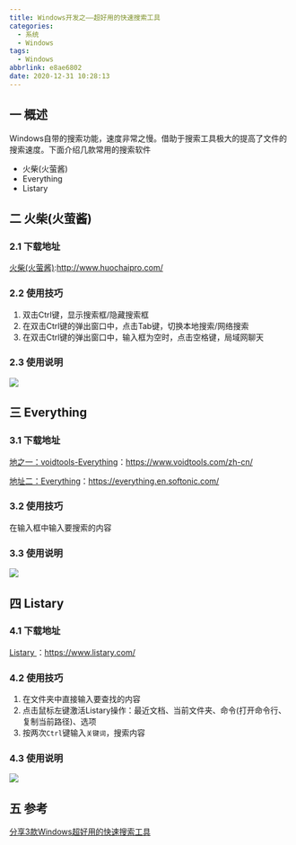 ```yaml
---
title: Windows开发之——超好用的快速搜索工具
categories:
  - 系统
  - Windows
tags:
  - Windows
abbrlink: e8ae6802
date: 2020-12-31 10:28:13
---
```

## 一 概述

Windows自带的搜索功能，速度非常之慢。借助于搜索工具极大的提高了文件的搜索速度。下面介绍几款常用的搜索软件

* 火柴(火萤酱)
* Everything
* Listary 

<!--more-->

## 二 火柴(火萤酱)

### 2.1 下载地址

[火柴(火萤酱)](http://www.huochaipro.com/):http://www.huochaipro.com/

### 2.2 使用技巧

1. 双击Ctrl键，显示搜索框/隐藏搜索框
2. 在双击Ctrl键的弹出窗口中，点击Tab键，切换本地搜索/网络搜索
3. 在双击Ctrl键的弹出窗口中，输入框为空时，点击空格键，局域网聊天

### 2.3 使用说明

![][1]

## 三 Everything
### 3.1 下载地址

[地之一：voidtools-Everything](https://www.voidtools.com/zh-cn/)：https://www.voidtools.com/zh-cn/

[地址二：Everything](https://everything.en.softonic.com/)：https://everything.en.softonic.com/

### 3.2 使用技巧

在输入框中输入要搜索的内容

### 3.3 使用说明
![][2]

## 四 Listary 
### 4.1 下载地址

[Listary ](https://www.listary.com/)：https://www.listary.com/

### 4.2 使用技巧

1. 在文件夹中直接输入要查找的内容
2. 点击鼠标左键激活Listary操作：最近文档、当前文件夹、命令(打开命令行、复制当前路径)、选项
3. 按两次`Ctrl`键输入`关键词`，搜索内容

### 4.3 使用说明
![][3]
## 五 参考

[分享3款Windows超好用的快速搜索工具](https://zhuanlan.zhihu.com/p/136074988)



[1]:https://cdn.jsdelivr.net/gh/PGzxc/CDN@master/blog-windows/huoying-use-view.gif
[2]:https://cdn.jsdelivr.net/gh/PGzxc/CDN@master/blog-windows/everything-search-window.png
[3]:https://cdn.jsdelivr.net/gh/PGzxc/CDN@master/blog-windows/listary-use-view.gif
